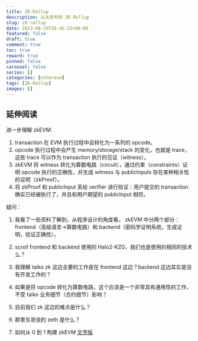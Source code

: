 ```yaml
---
title: ZK-Rollup
description: 以太坊中的 ZK-Rollup
slug: zk-rollup
date: 2023-08-29T16:45:23+08:00
featured: false
draft: true
comment: true
toc: true
reward: true
pinned: false
carousel: false
series: []
categories: [ethereum]
tags: [ZK-Rollup]
images: []
---
```

## 延伸阅读

进一步理解 zkEVM:

1. transaction 在 EVM 执行过程中会转化为一系列的 opcode。
2. opcode 执行过程中会产生 memory/storage/stack 的变化，也就是 trace，这些 trace 可以作为 transaction 执行的见证（witness）。
3. zkEVM 将 witness 转化为算数电路（circuit），通过约束（constraints）证明 opcode 执行的正确性，并生成 witness 与 publicInputs 存在某种相关性的证明（zkProof）。
4. 将 zkProof 和 publicInput 丢给 verifier 进行验证：用户提交的 transaction 确实已经被执行了，并且和用户期望的 publicInput 相符。

疑问：

1. 我看了一些资料了解到，从程序设计的角度看， zkEVM 中分两个部分：frontend（高级语言->算数电路）和 backend（密码学证明系统，生成证明，验证正确性），
2. scroll frontend 和 backend 使用的 Halo2-KZG，我们也是使用的相同的技术么？
3. 我理解 taiko zk 这边主要的工作是在 frontend 这边？backend 这边其实是没有开发工作的？
4. 如果是将 opcode 转化为算数电路，这个应该是一个非常具有通用性的工作，不受 taiko 业务细节（合约细节）影响？
5. 目前我们 zk 这边的难点是什么？
6. 群里东哥说的 zeth 是什么？

12. 如何从 0 到 1 构建 zkEVM [文字版](https://learnblockchain.cn/article/5674)
